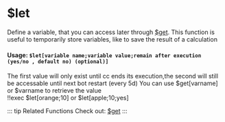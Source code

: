 # $let
Define a variable, that you can access later through [$get](./get.md).
This function is useful to temporarily store variables, like to save the result of a calculation

#### Usage: `$let[variable name;variable value;remain after execution (yes/no , default no) (optional)]`
The first value will only exist until cc ends its execution,the second will still be accessable until next bot restart (every 5d)
You can use $get[varname] or $varname to retrieve the value
<br/>
<discord-messages>
	<discord-message :bot="false" role-color="#ffcc9a" author="Member">
		!!exec $let[orange;10] or $let[apple;10;yes]
	</discord-message>
</discord-messages>


::: tip Related Functions
Check out: [$get](../Variables/get.md)
:::
